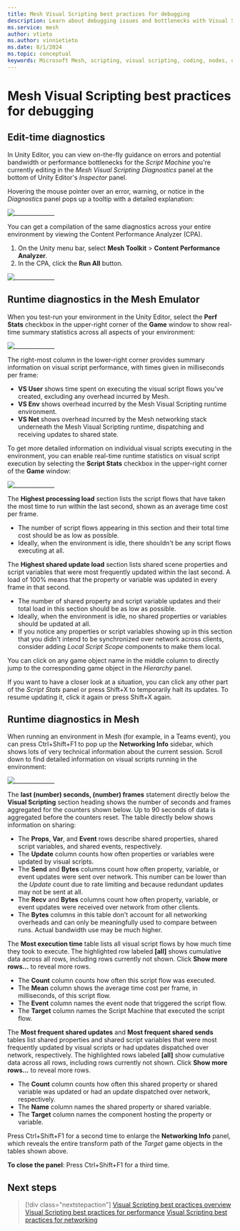 ```yaml
---
title: Mesh Visual Scripting best practices for debugging
description: Learn about debugging issues and bottlenecks with Visual Scripting in Mesh.
ms.service: mesh
author: vtieto
ms.author: vinnietieto
ms.date: 8/1/2024
ms.topic: conceptual
keywords: Microsoft Mesh, scripting, visual scripting, coding, nodes, units, graphs, Mesh, best practices, debugging
---
```


# Mesh Visual Scripting best practices for debugging

## Edit-time diagnostics

In Unity Editor, you can view on-the-fly guidance on errors and potential bandwidth or performance bottlenecks for the *Script Machine* you're currently editing in the *Mesh Visual Scripting Diagnostics* panel at the bottom of Unity Editor's *Inspector* panel.

Hovering the mouse pointer over an error, warning, or notice in the *Diagnostics* panel pops up a tooltip with a detailed explanation:

![______________](../../../../media/mesh-scripting/vs-best-practices/014-vs-diagnostics.png)
      
You can get a compilation of the same diagnostics across your entire environment by viewing the Content Performance Analyzer (CPA).

1. On the Unity menu bar, select **Mesh Toolkit** > **Content Performance Analyzer**.
1. In the CPA, click the **Run All** button.

![______________](../../../../media/mesh-scripting/vs-best-practices/015-cpa.png)
 
## Runtime diagnostics in the Mesh Emulator

When you test-run your environment in the Unity Editor, select the **Perf Stats** checkbox in the upper-right corner of the **Game** window to show real-time summary statistics across all aspects of your environment:

![______________](../../../../media/mesh-scripting/vs-best-practices/016-real-time-statistics.png)
 
The right-most column in the lower-right corner provides summary information on visual script performance, with times given in milliseconds per frame:

- **VS User** shows time spent on executing the visual script flows you've created, excluding any overhead incurred by Mesh.  
- **VS Env** shows overhead incurred by the Mesh Visual Scripting runtime environment.  
- **VS Net** shows overhead incurred by the Mesh networking stack underneath the Mesh Visual Scripting runtime, dispatching and receiving updates to shared state.

To get more detailed information on individual visual scripts executing in the environment, you can enable real-time runtime statistics on visual script execution by selecting the **Script Stats** checkbox in the upper-right corner of the **Game** window:

![______________](../../../../media/mesh-scripting/vs-best-practices/017-script-stats.png)
 
The **Highest processing load** section lists the script flows that have taken the most time to run within the last second, shown as an average time cost per frame.

- The number of script flows appearing in this section and their total time cost should be as low as possible.  
- Ideally, when the environment is idle, there shouldn't be any script flows executing at all.

The **Highest shared update load** section lists shared scene properties and script variables that were most frequently updated within the last second. A load of 100% means that the property or variable was updated in every frame in that second.

- The number of shared property and script variable updates and their total load in this section should be as low as possible.
- Ideally, when the environment is idle, no shared properties or variables should be updated at all.  
- If you notice any properties or script variables showing up in this section that you didn't intend to be synchronized over network across clients, consider adding *Local Script Scope* components to make them local.

You can click on any game object name in the middle column to directly jump to the corresponding game object in the *Hierarchy* panel.

If you want to have a closer look at a situation, you can click any other part of the *Script Stats* panel or press Shift+X to temporarily halt its updates. To resume updating it, click it again or press Shift+X again.

## Runtime diagnostics in Mesh

When running an environment in Mesh (for example, in a Teams event), you can press Ctrl+Shift+F1 to pop up the **Networking Info** sidebar, which shows lots of very technical information about the current session. Scroll down to find detailed information on visual scripts running in the environment:

![______________](../../../../media/mesh-scripting/vs-best-practices/018-runtime-diagnostics.png)
 
The **last (number) seconds, (number) frames** statement directly below the **Visual Scripting** section heading shows the number of seconds and frames aggregated for the counters shown below. Up to 90 seconds of data is aggregated before the counters reset. The table directly below shows information on sharing:

- The **Props**, **Var**, and **Event** rows describe shared properties, shared script variables, and shared events, respectively.  
- The **Update** column counts how often properties or variables were updated by visual scripts.  
- The **Send** and **Bytes** columns count how often property, variable, or event updates were sent over  network. This number can be lower than the *Update* count due to rate limiting and because redundant updates may not be sent at all.  
- The **Recv** and **Bytes** columns count how often property, variable, or event updates were received over network from other clients.
- The **Bytes** columns in this table don't account for all networking overheads and can only be meaningfully used to compare between runs. Actual bandwidth use may be much higher.

The **Most execution time** table lists all visual script flows by how much time they took to execute. The highlighted row labeled **[all]** shows cumulative data across all rows, including rows currently not shown. Click **Show more rows…** to reveal more rows.  
- The **Count** column counts how often this script flow was executed.  
- The **Mean** column shows the average time cost per frame, in milliseconds, of this script flow.  
- The **Event** column names the event node that triggered the script flow.  
- The **Target** column names the Script Machine that executed the script flow.  

The **Most frequent shared updates** and **Most frequent shared sends** tables list shared properties and shared script variables that were most frequently updated by visual scripts or had updates dispatched over network, respectively. The highlighted rows labeled **[all]** show cumulative data across all rows, including rows currently not shown. Click **Show more rows…** to reveal more rows.

- The **Count** column counts how often this shared property or shared variable was updated or had an update dispatched over network, respectively.  
- The **Name** column names the shared property or shared variable.  
- The **Target** column names the component hosting the property or variable.

Press Ctrl+Shift+F1 for a second time to enlarge the **Networking Info** panel, which reveals the entire transform path of the *Target* game objects in the tables shown above.

**To close the panel**:
Press Ctrl+Shift+F1 for a third time.

## Next steps

> [!div class="nextstepaction"]
> [Visual Scripting best practices overview](./visual-scripting-best-practices-overview.md)
> [Visual Scripting best practices for performance](./visual-scripting-performance.md)
> [Visual Scripting best practices for networking](./visual-scripting-networking.md)

